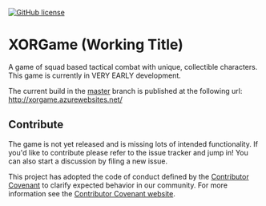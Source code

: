 [![GitHub license](https://img.shields.io/badge/license-MIT-blue.svg)](https://raw.githubusercontent.com/joshuahysong/TICompanion/master/LICENSE.md)
# XORGame (Working Title)

A game of squad based tactical combat with unique, collectible characters. This game is currently in VERY EARLY development.

The current build in the [master](https://github.com/joshuahysong/XORGame/tree/master) branch is published at the following url: http://xorgame.azurewebsites.net/

## Contribute

The game is not yet released and is missing lots of intended functionality. If you'd like to contribute please refer to the issue tracker and jump in! You can also start a discussion by filing a new issue. 

This project has adopted the code of conduct defined by the [Contributor
Covenant](https://github.com/joshuahysong/XORGame/blob/master/CODE_OF_CONDUCT.md) to clarify expected behavior in our
community. For more information see the [Contributor Covenant website](http://contributor-covenant.org/).
